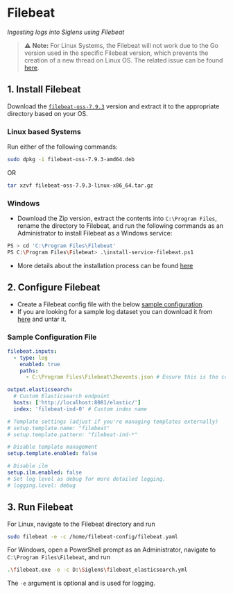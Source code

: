 # Filebeat
*Ingesting logs into Siglens using Filebeat*

> :warning: **Note:** For Linux Systems, the Filebeat will not work due to the Go version used in the specific Filebeat version, which prevents the creation of a new thread on Linux OS. The related issue can be found [here](https://github.com/docker-library/golang/issues/467).

## 1. Install Filebeat

Download the [`filebeat-oss-7.9.3`](https://www.elastic.co/downloads/past-releases/filebeat-oss-7-9-3) version and extract it to the appropriate directory based on your OS.

### Linux based Systems
Run either of the following commands:

```bash
sudo dpkg -i filebeat-oss-7.9.3-amd64.deb
```
OR

```bash
tar xzvf filebeat-oss-7.9.3-linux-x86_64.tar.gz
```

### Windows

- Download the Zip version, extract the contents into ```C:\Program Files```, rename the directory to Filebeat, and run the following commands as an Administrator to install Filebeat as a Windows service:

```bash
PS > cd 'C:\Program Files\Filebeat'
PS C:\Program Files\Filebeat> .\install-service-filebeat.ps1
```

- More details about the installation process can be found [here](https://www.elastic.co/guide/en/beats/filebeat/7.9/filebeat-installation-configuration.html)

## 2. Configure Filebeat
- Create a Filebeat config file with the below [sample configuration](#sample-configuration-file).
- If you are looking for a sample log dataset you can download it from [here](https://github.com/siglens/pub-datasets/releases/download/v1.0.0/2kevents.json.tar.gz) and untar it.

### Sample Configuration File

```yaml
filebeat.inputs:
  - type: log
    enabled: true
    paths:
      - C:\Program Files\Filebeat\2kevents.json # Ensure this is the correct path

output.elasticsearch:
  # Custom Elasticsearch endpoint
  hosts: ['http://localhost:8081/elastic/']
  index: 'filebeat-ind-0' # Custom index name

# Template settings (adjust if you're managing templates externally)
# setup.template.name: "filebeat"
# setup.template.pattern: "filebeat-ind-*"

# Disable template management
setup.template.enabled: false

# Disable ilm
setup.ilm.enabled: false
# Set log level as debug for more detailed logging.
# logging.level: debug
```

## 3. Run Filebeat

For Linux, navigate to the Filebeat directory and run 
```bash
sudo filebeat -e -c /home/filebeat-config/filebeat.yaml
```

For Windows, open a PowerShell prompt as an Administrator, navigate to `C:\Program Files\Filebeat`, and run 
```bash
.\filebeat.exe -e -c D:\Siglens\filebeat_elasticsearch.yml
```

The `-e` argument is optional and is used for logging.
